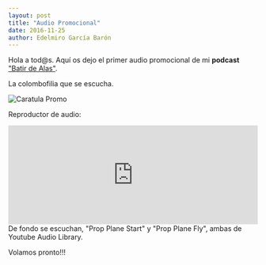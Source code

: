 ```yaml
---
layout: post
title: "Audio Promocional"
date: 2016-11-25
author: Edelmiro García Barón
---
```

Hola a tod@s. Aquí os dejo el primer audio promocional de mi **podcast** ["Batir de Alas"](https://batirdealas.github.io).

La colombofilia que se escucha.
 
<img src="https://batirdealas.github.io/images/caratulas/Promo.png" alt="Caratula Promo" style="max-width:100%;width:auto;height:auto;">

Reproductor de audio:
<iframe 
  frameborder="0" 
  width="100%"     
  height="200"
  src="https://drive.google.com/file/d/1soyL-vc91xB9p2HZolg3J6TyJe4dOLLR/preview">
  webkitallowfullscreen="true"
  mozallowfullscreen="true"
  allowfullscreen>
</iframe>
De fondo se escuchan, "Prop Plane Start" y "Prop Plane Fly", ambas de Youtube Audio Library.
 
Volamos pronto!!!
